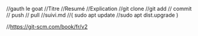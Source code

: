 //gauth le goat
//Titre
//Resumé
//Explication
//git clone
//git add
//    commit
//    push
//    pull
//suivi.md
//( sudo apt update
//sudo apt dist.upgrade )

//https://git-scm.com/book/fr/v2
